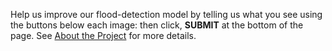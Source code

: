 Help us improve our flood-detection model by telling us what you see using the buttons below each image: then click, **SUBMIT** at the bottom of the page. See <a id="to_about_section" href="#" class="action-button shiny-bound-input">About the Project</a> for more details.